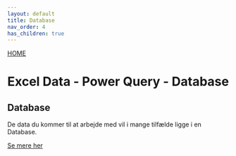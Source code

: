 ```yaml
---
layout: default
title: Database
nav_order: 4
has_children: true
---
```

[HOME](../README.md)
# Excel Data - Power Query - Database

## Database
De data du kommer til at arbejde med vil i mange tilfælde ligge i en Database.

[Se mere her](./database.md)
